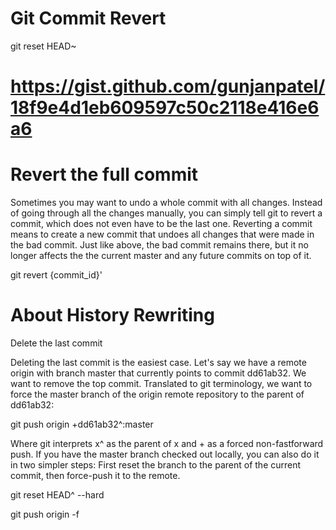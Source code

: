 # Git Commit Revert

git reset HEAD~

# https://gist.github.com/gunjanpatel/18f9e4d1eb609597c50c2118e416e6a6

# Revert the full commit
Sometimes you may want to undo a whole commit with all changes. Instead of going through all the changes manually, you can simply tell git to revert a commit, which does not even have to be the last one. Reverting a commit means to create a new commit that undoes all changes that were made in the bad commit. Just like above, the bad commit remains there, but it no longer affects the the current master and any future commits on top of it.

git revert {commit_id}'

# About History Rewriting

Delete the last commit

Deleting the last commit is the easiest case. Let's say we have a remote origin with branch master that currently points to commit dd61ab32. We want to remove the top commit. Translated to git terminology, we want to force the master branch of the origin remote repository to the parent of dd61ab32:

git push origin +dd61ab32^:master

Where git interprets x^ as the parent of x and + as a forced non-fastforward push. If you have the master branch checked out locally, you can also do it in two simpler steps: First reset the branch to the parent of the current commit, then force-push it to the remote.

git reset HEAD^ --hard

git push origin -f

